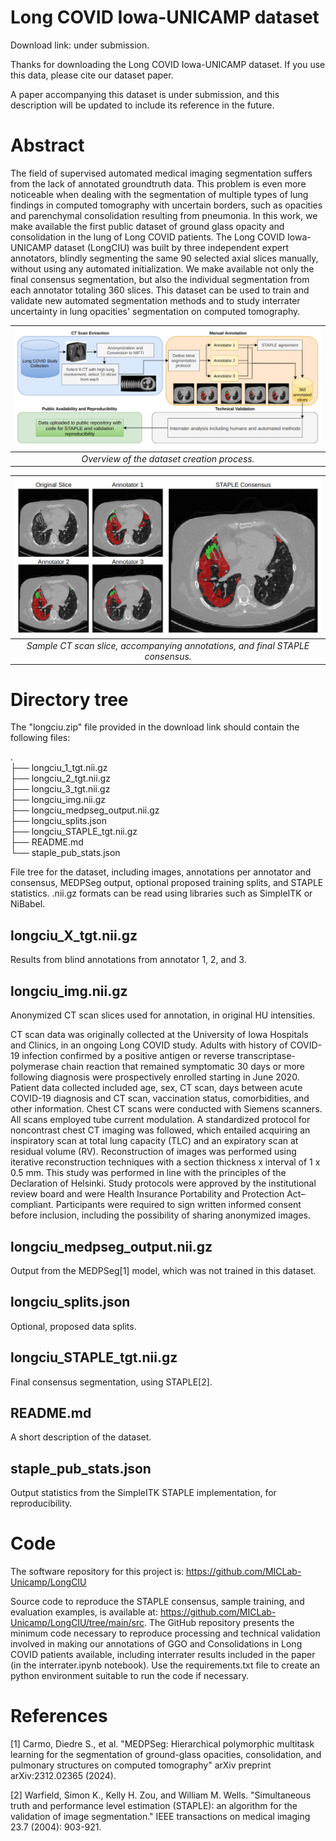 # Long COVID Iowa-UNICAMP dataset

Download link: under submission.

Thanks for downloading the Long COVID Iowa-UNICAMP dataset. If you use this data, please cite our dataset paper.

A paper accompanying this dataset is under submission, and this description will be updated to include its reference in the future. 

# Abstract

The field of supervised automated medical imaging segmentation suffers from the lack of annotated groundtruth data. This problem is even more noticeable when dealing with the segmentation of multiple types of lung findings in computed tomography with uncertain borders, such as opacities and parenchymal consolidation resulting from pneumonia. In this work, we make available the first public dataset of ground glass opacity and consolidation in the lung of Long COVID patients. The Long COVID Iowa-UNICAMP dataset (LongCIU) was built by three independent expert annotators, blindly segmenting the same 90 selected axial slices manually, without using any automated initialization. We make available not only the final consensus segmentation, but also the individual segmentation from each annotator totaling 360 slices. This dataset can be used to train and validate new automated segmentation methods and to study interrater uncertainty in lung opacities' segmentation on computed tomography. 

| ![overview](assets/overview.png) | 
|:--:| 
| *Overview of the dataset creation process.* |

| ![sample](assets/sample.png) | 
|:--:| 
| *Sample CT scan slice, accompanying annotations, and final STAPLE consensus.* |

# Directory tree

The "longciu.zip" file provided in the download link should contain the following files:

.\
├── longciu_1_tgt.nii.gz\
├── longciu_2_tgt.nii.gz\
├── longciu_3_tgt.nii.gz\
├── longciu_img.nii.gz\
├── longciu_medpseg_output.nii.gz\
├── longciu_splits.json\
├── longciu_STAPLE_tgt.nii.gz\
├── README.md\
└── staple_pub_stats.json

File tree for the dataset, including images, annotations per annotator and consensus, MEDPSeg output, optional proposed training splits, and STAPLE statistics. .nii.gz formats can be read using libraries such as SimpleITK or NiBabel.

## longciu_X_tgt.nii.gz
Results from blind annotations from annotator 1, 2, and 3.
 
## longciu_img.nii.gz
Anonymized CT scan slices used for annotation, in original HU intensities. 

CT scan data was originally collected at the University of Iowa Hospitals and Clinics, in an ongoing Long COVID study. Adults with history of COVID-19 infection confirmed by a positive antigen or reverse transcriptase-polymerase chain reaction that remained symptomatic 30 days or more following diagnosis were prospectively enrolled starting in June 2020. Patient data collected included age, sex, CT scan, days between acute COVID-19 diagnosis and CT scan, vaccination status, comorbidities, and other information. Chest CT scans were conducted with Siemens scanners. All scans employed tube current modulation. A standardized protocol for noncontrast chest CT imaging was followed, which entailed acquiring an inspiratory scan at total lung capacity (TLC) and an expiratory scan at residual volume (RV). Reconstruction of images was performed using iterative reconstruction techniques with a section thickness x interval of 1 x 0.5 mm. This study was performed in line with the principles of the Declaration of Helsinki. Study protocols were approved by the institutional review board and were Health Insurance Portability and Protection Act–compliant. Participants were required to sign written informed consent before inclusion, including the possibility of sharing anonymized images.

## longciu_medpseg_output.nii.gz
Output from the MEDPSeg[1] model, which was not trained in this dataset.

## longciu_splits.json
Optional, proposed data splits. 

## longciu_STAPLE_tgt.nii.gz
Final consensus segmentation, using STAPLE[2]. 

## README.md
A short description of the dataset.

## staple_pub_stats.json
Output statistics from the SimpleITK STAPLE implementation, for reproducibility. 

# Code 

The software repository for this project is: https://github.com/MICLab-Unicamp/LongCIU

Source code to reproduce the STAPLE consensus, sample training, and evaluation examples, is available at: https://github.com/MICLab-Unicamp/LongCIU/tree/main/src. The GitHub repository presents the minimum code necessary to reproduce processing and technical validation involved in making our annotations of GGO and Consolidations in Long COVID patients available, including interrater results included in the paper (in the interrater.ipynb notebook). Use the requirements.txt file to create an python environment suitable to run the code if necessary.

# References

[1] Carmo, Diedre S., et al. "MEDPSeg: Hierarchical polymorphic multitask learning for the segmentation of ground-glass opacities, consolidation, and pulmonary structures on computed tomography" arXiv preprint arXiv:2312.02365 (2024).

[2] Warfield, Simon K., Kelly H. Zou, and William M. Wells. "Simultaneous truth and performance level estimation (STAPLE): an algorithm for the validation of image segmentation." IEEE transactions on medical imaging 23.7 (2004): 903-921.
